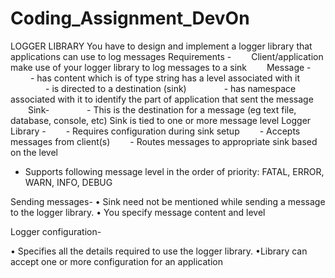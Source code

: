 # Coding_Assignment_DevOn
LOGGER LIBRARY
You have to design and implement a logger library that applications can use to log messages 
Requirements -
  Client/application make use of your logger library to log messages to a sink
  Message -
      - has content which is of type string has a level associated with it
    - is directed to a destination (sink)
    - has namespace associated with it to identify the part of application that sent the message
  Sink-
    - This is the destination for a message (eg text file, database, console, etc) Sink is tied to one or more message level
Logger Library - 
  - Requires configuration during sink setup
  - Accepts messages from client(s)
  - Routes messages to appropriate sink based on the level
   - Supports following message level in the order of priority: FATAL, ERROR, WARN, INFO, DEBUG 

Sending messages-
• Sink need not be mentioned while sending a message to the logger library.
• You specify message content and level 

Logger configuration- 

• Specifies all the details required to use the logger library.
•Library can accept one or more configuration for an application 
